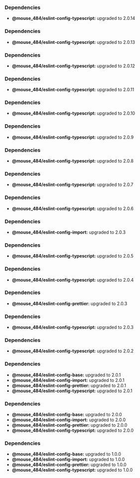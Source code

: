 ### Dependencies

* **@mouse_484/eslint-config-typescript:** upgraded to 2.0.14

### Dependencies

* **@mouse_484/eslint-config-typescript:** upgraded to 2.0.13

### Dependencies

* **@mouse_484/eslint-config-typescript:** upgraded to 2.0.12

### Dependencies

* **@mouse_484/eslint-config-typescript:** upgraded to 2.0.11

### Dependencies

* **@mouse_484/eslint-config-typescript:** upgraded to 2.0.10

### Dependencies

* **@mouse_484/eslint-config-typescript:** upgraded to 2.0.9

### Dependencies

* **@mouse_484/eslint-config-typescript:** upgraded to 2.0.8

### Dependencies

* **@mouse_484/eslint-config-typescript:** upgraded to 2.0.7

### Dependencies

* **@mouse_484/eslint-config-typescript:** upgraded to 2.0.6

### Dependencies

* **@mouse_484/eslint-config-import:** upgraded to 2.0.3

### Dependencies

* **@mouse_484/eslint-config-typescript:** upgraded to 2.0.5

### Dependencies

* **@mouse_484/eslint-config-typescript:** upgraded to 2.0.4

### Dependencies

* **@mouse_484/eslint-config-prettier:** upgraded to 2.0.3

### Dependencies

* **@mouse_484/eslint-config-typescript:** upgraded to 2.0.3

### Dependencies

* **@mouse_484/eslint-config-typescript:** upgraded to 2.0.2

### Dependencies

* **@mouse_484/eslint-config-base:** upgraded to 2.0.1
* **@mouse_484/eslint-config-import:** upgraded to 2.0.1
* **@mouse_484/eslint-config-prettier:** upgraded to 2.0.1
* **@mouse_484/eslint-config-typescript:** upgraded to 2.0.1

### Dependencies

* **@mouse_484/eslint-config-base:** upgraded to 2.0.0
* **@mouse_484/eslint-config-import:** upgraded to 2.0.0
* **@mouse_484/eslint-config-prettier:** upgraded to 2.0.0
* **@mouse_484/eslint-config-typescript:** upgraded to 2.0.0

### Dependencies

- **@mouse_484/eslint-config-base:** upgraded to 1.0.0
- **@mouse_484/eslint-config-import:** upgraded to 1.0.0
- **@mouse_484/eslint-config-prettier:** upgraded to 1.0.0
- **@mouse_484/eslint-config-typescript:** upgraded to 1.0.0
